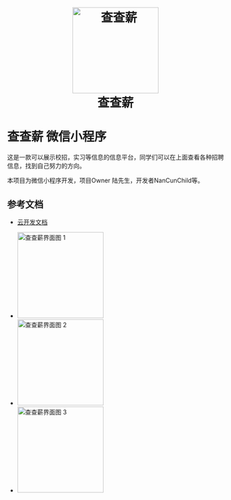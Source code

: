<h1 align="center">
  <img src="https://github.com/NanCunChild/IMGS/ChaChaXin/LOGO.png" alt="查查薪" width="200">
  <br>查查薪<br>
</h1>

# 查查薪 微信小程序
这是一款可以展示校招，实习等信息的信息平台，同学们可以在上面查看各种招聘信息，找到自己努力的方向。

本项目为微信小程序开发，项目Owner 陆先生，开发者NanCunChild等。


## 参考文档

- [云开发文档](https://developers.weixin.qq.com/miniprogram/dev/wxcloud/basis/getting-started.html)

- <img src="https://github.com/NanCunChild/ChaChaXin/screenshot/1.png" alt="查查薪界面图 1" width="200">
- <img src="https://github.com/NanCunChild/ChaChaXin/screenshot/2.png" alt="查查薪界面图 2" width="200">
- <img src="https://github.com/NanCunChild/ChaChaXin/screenshot/3.png" alt="查查薪界面图 3" width="200">

